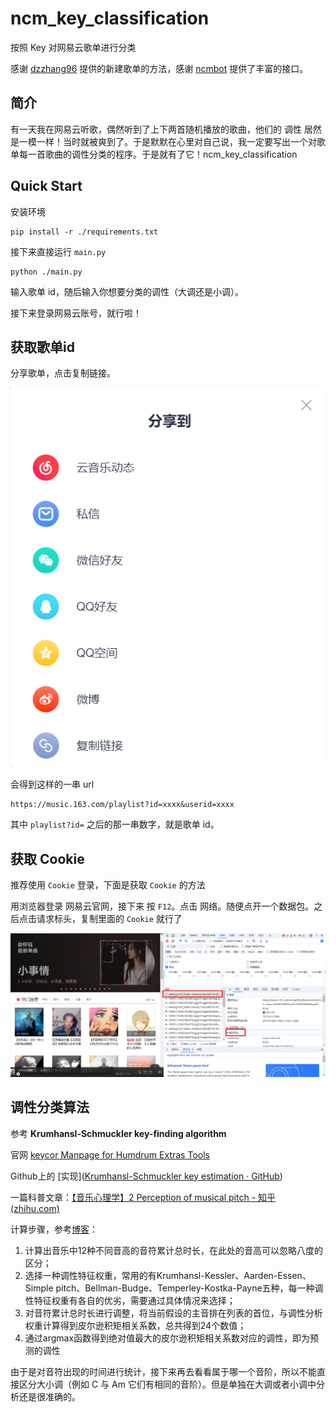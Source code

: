 # ncm_key_classification
按照 Key 对网易云歌单进行分类

感谢 [dzzhang96](https://github.com/dzzhang96/ncm-playlist-sorter/tree/master) 提供的新建歌单的方法，感谢 [ncmbot](https://github.com/xiyouMc/ncmbot) 提供了丰富的接口。



## 简介

有一天我在网易云听歌，偶然听到了上下两首随机播放的歌曲，他们的 调性 居然是一模一样！当时就被爽到了。于是默默在心里对自己说，我一定要写出一个对歌单每一首歌曲的调性分类的程序。于是就有了它！ncm_key_classification



## Quick Start

安装环境

```
pip install -r ./requirements.txt
```

 接下来直接运行 `main.py`

```
python ./main.py
```

输入歌单 id，随后输入你想要分类的调性（大调还是小调）。

接下来登录网易云账号，就行啦！



## 获取歌单id

分享歌单，点击复制链接。

![image-20240809165609413](readme.assets/image-20240809165609413.png)

会得到这样的一串 url

```
https://music.163.com/playlist?id=xxxx&userid=xxxx
```

其中 `playlist?id=` 之后的那一串数字，就是歌单 id。



## 获取 Cookie

推荐使用 `Cookie` 登录，下面是获取 `Cookie` 的方法

用浏览器登录 网易云官网，接下来 按 `F12`。点击 网络。随便点开一个数据包。之后点击请求标头，复制里面的 `Cookie` 就行了

![image-20240809165832283](readme.assets/image-20240809165832283.png)



## 调性分类算法

参考 **Krumhansl-Schmuckler key-finding algorithm**

官网 [keycor Manpage for Humdrum Extras Tools](https://extras.humdrum.org/man/keycor/)

Github上的 [实现]([Krumhansl-Schmuckler key estimation · GitHub](https://gist.github.com/bmcfee/1f66825cef2eb34c839b42dddbad49fd))

一篇科普文章：[【音乐心理学】2 Perception of musical pitch - 知乎 (zhihu.com)](https://zhuanlan.zhihu.com/p/603975700)



计算步骤，参考[博客](https://blog.csdn.net/TruedickDing/article/details/106237499)：

1. 计算出音乐中12种不同音高的音符累计总时长，在此处的音高可以忽略八度的区分；
2. 选择一种调性特征权重，常用的有Krumhansl-Kessler、Aarden-Essen、Simple pitch、Bellman-Budge、Temperley-Kostka-Payne五种，每一种调性特征权重有各自的优劣，需要通过具体情况来选择；
3. 对音符累计总时长进行调整，将当前假设的主音排在列表的首位，与调性分析权重计算得到皮尔逊积矩相关系数，总共得到24个数值；
4. 通过argmax函数得到绝对值最大的皮尔逊积矩相关系数对应的调性，即为预测的调性



由于是对音符出现的时间进行统计，接下来再去看看属于哪一个音阶，所以不能直接区分大小调（例如 C 与 Am 它们有相同的音阶）。但是单独在大调或者小调中分析还是很准确的。

